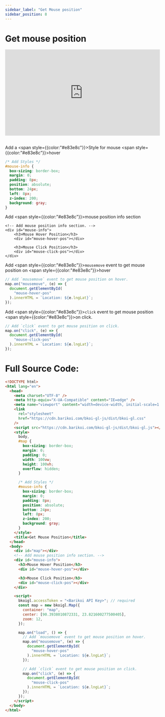 ```yaml
---
sidebar_label: "Get Mouse position"
sidebar_position: 8
---
```


<head>
  <title>Barikoi Documentation</title>
</head>

# Get mouse position

<iframe src="https://barikoi.com:8080/get-mouse-position" width="100%" height="280px" frameborder="0" style={{border:"1px solid black"}} allowfullscreen></iframe>

##

Add a <span style={{color:"#e83e8c"}}>Style</span> for mouse <span style={{color:"#e83e8c"}}>hover</span>

```css
/* Add Styles */
#mouse-info {
  box-sizing: border-box;
  margin: 0;
  padding: 8px;
  position: absolute;
  bottom: 24px;
  left: 8px;
  z-index: 200;
  background: gray;
}
```

Add <span style={{color:"#e83e8c"}}>mouse position</span> info section

```
<!-- Add mouse position info section. -->
<div id="mouse-info">
    <h3>Mouse Hover Position</h3>
    <div id="mouse-hover-pos"></div>

    <h3>Mouse Click Position</h3>
    <div id="mouse-click-pos"></div>
</div>
```

Add <span style={{color:"#e83e8c"}}>`mousemove`</span> event to get mouse position on <span style={{color:"#e83e8c"}}>hover</span>

```js
// Add `mousemove` event to get mouse position on hover.
map.on("mousemove", (e) => {
  document.getElementById(
    "mouse-hover-pos"
  ).innerHTML = `Location: ${e.lngLat}`;
});
```

Add <span style={{color:"#e83e8c"}}>`click`</span> event to get mouse position <span style={{color:"#e83e8c"}}>on click</span>.

```js
// Add `click` event to get mouse position on click.
map.on("click", (e) => {
  document.getElementById(
    "mouse-click-pos"
  ).innerHTML = `Location: ${e.lngLat}`;
});
```

# Full Source Code:

```html
<!DOCTYPE html>
<html lang="en">
  <head>
    <meta charset="UTF-8" />
    <meta http-equiv="X-UA-Compatible" content="IE=edge" />
    <meta name="viewport" content="width=device-width, initial-scale=1.0" />
    <link
      rel="stylesheet"
      href="https://cdn.barikoi.com/bkoi-gl-js/dist/bkoi-gl.css"
    />
    <script src="https://cdn.barikoi.com/bkoi-gl-js/dist/bkoi-gl.js"></script>
    <style>
      body,
      #map {
        box-sizing: border-box;
        margin: 0;
        padding: 0;
        width: 100vw;
        height: 100vh;
        overflow: hidden;
      }

      /* Add Styles */
      #mouse-info {
        box-sizing: border-box;
        margin: 0;
        padding: 8px;
        position: absolute;
        bottom: 24px;
        left: 8px;
        z-index: 200;
        background: gray;
      }
    </style>
    <title>Get Mouse Position</title>
  </head>
  <body>
    <div id="map"></div>
    <!-- Add mouse position info section. -->
    <div id="mouse-info">
      <h3>Mouse Hover Position</h3>
      <div id="mouse-hover-pos"></div>

      <h3>Mouse Click Position</h3>
      <div id="mouse-click-pos"></div>
    </div>

    <script>
      bkoigl.accessToken = "<Barikoi API Key>"; // required
      const map = new bkoigl.Map({
        container: "map",
        center: [90.3938010872331, 23.821600277500405],
        zoom: 12,
      });

      map.on("load", () => {
        // Add `mousemove` event to get mouse position on hover.
        map.on("mousemove", (e) => {
          document.getElementById(
            "mouse-hover-pos"
          ).innerHTML = `Location: ${e.lngLat}`;
        });

        // Add `click` event to get mouse position on click.
        map.on("click", (e) => {
          document.getElementById(
            "mouse-click-pos"
          ).innerHTML = `Location: ${e.lngLat}`;
        });
      });
    </script>
  </body>
</html>
```

